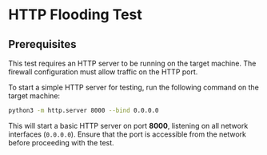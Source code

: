 # HTTP Flooding Test

## Prerequisites
This test requires an HTTP server to be running on the target machine. The firewall configuration must allow traffic on the HTTP port.

To start a simple HTTP server for testing, run the following command on the target machine:

```sh
python3 -m http.server 8000 --bind 0.0.0.0
```

This will start a basic HTTP server on port **8000**, listening on all network interfaces (`0.0.0.0`). Ensure that the port is accessible from the network before proceeding with the test.